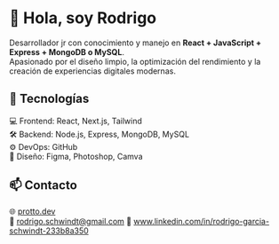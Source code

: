 # 👋 Hola, soy Rodrigo
Desarrollador jr con conocimiento y manejo en **React + JavaScript + Express + MongoDB o MySQL**.  
Apasionado por el diseño limpio, la optimización del rendimiento y la creación de experiencias digitales modernas.

## 🚀 Tecnologías
💻 Frontend: React, Next.js, Tailwind  
🛠 Backend: Node.js, Express, MongoDB, MySQL  
⚙️ DevOps: GitHub  
🎨 Diseño: Figma, Photoshop, Camva

## 📫 Contacto
🌐 [protto.dev](https://protto.dev)  
📧 rodrigo.schwindt@gmail.com
💼 www.linkedin.com/in/rodrigo-garcia-schwindt-233b8a350

